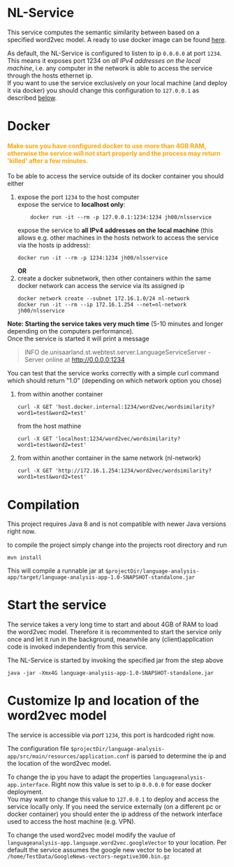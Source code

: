 
# NL-Service

This service computes the semantic similarity between based on a specified word2vec model.
A ready to use docker image can be found [here](https://hub.docker.com/r/jh00/nlsservice).

As default, the NL-Service is configured to listen to ip `0.0.0.0` at port `1234`.
This means it exposes port 1234 on *all IPv4 addresses on the local machine*, i.e. any computer in the network is able to access the service through the hosts ethernet ip.  
If you want to use the service exclusively on your local machine (and deploy it via docker) you should change this configuration to `127.0.0.1` as described [below](#Customize-Ip-and-location-of-the-word2vec-model).


# Docker

#### <font color=orange>Make sure you have configured docker to use more than 4GB RAM, otherwise the service will not start properly and the process may return 'killed' after a few minutes.</font>


To be able to access the service outside of its docker container you should either  
1. expose the port `1234` to the host computer  
	expose the service to **localhost only**:
	```
		docker run -it --rm -p 127.0.0.1:1234:1234 jh00/nlsservice
	```
	expose the service to **all IPv4 addresses on the local machine** (this allows e.g. other machines in the hosts network to access the service via the hosts ip address):
	```
	docker run -it --rm -p 1234:1234 jh00/nlsservice
	```
	__OR__  
2. create a docker subnetwork, then other containers within the same docker network can access the service via its assigned ip
	```
	docker network create --subnet 172.16.1.0/24 nl-network
	docker run -it --rm --ip 172.16.1.254 --net=nl-network jh00/nlsservice
	```

**Note:  Starting the service takes very much time**  (5-10 minutes and longer depending on the computers performance).  
Once the service is started it will print a message 
>INFO de.unisaarland.st.webtest.server.LanguageServiceServer - Server online at http://0.0.0.0:1234


You can test that the service works correctly with a simple curl command which should return "1.0" (depending on which network option you chose)  
1. from within another container
	```
	curl -X GET 'host.docker.internal:1234/word2vec/wordsimilarity?word1=test&word2=test'
	```
	from the host mathine
	```
	curl -X GET 'localhost:1234/word2vec/wordsimilarity?word1=test&word2=test'
	```
	
2.	from within another container in the same network (nl-network)
	```
	curl -X GET 'http://172.16.1.254:1234/word2vec/wordsimilarity?word1=test&word2=test'
	```



# Compilation

This project requires Java 8 and is not compatible with newer Java versions right now.

to compile the project simply change into the projects root directory and run
```
mvn install
```

This will compile a runnable jar at `$projectDir/language-analysis-app/target/language-analysis-app-1.0-SNAPSHOT-standalone.jar`

# Start the service
The service takes a very long time to start and about 4GB of RAM to load the word2vec model.
Therefore it is recommented to start the service only once and let it run in the background, meanwhile any (client)application code is invoked independently from this service.

The NL-Service is started by invoking the specified jar from the step above
```
java -jar -Xmx4G language-analysis-app-1.0-SNAPSHOT-standalone.jar
```

# Customize Ip and location of the word2vec model

The service is accessible via *port* `1234`, this port is hardcoded right now.

The configuration file `$projectDir/language-analysis-app/src/main/resources/application.conf` is parsed to determine the ip and the location of the word2vec model.

To change the ip you have to adapt the properties `languageanalysis-app.interface`. 
Right now this value is set to ip `0.0.0.0` for ease docker deployment.  
You may want to change this value to `127.0.0.1` to deploy and access the service locally only.
If you need the service externally (on a different pc or docker container) you should enter the ip address of the network interface used to access the host machine (e.g. VPN).

To change the used word2vec model modify the vaulue of `languageanalysis-app.language.word2vec.googleVector` to your location. Per default the service assumes the google new vector to be located at `/home/TestData/GoogleNews-vectors-negative300.bin.gz`
